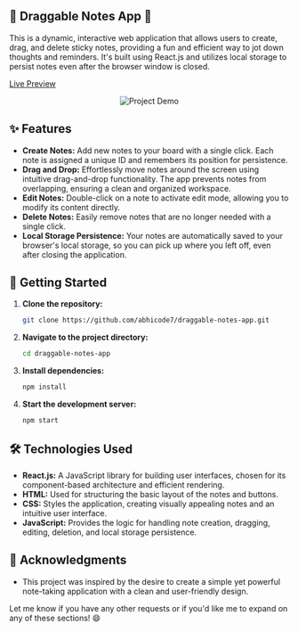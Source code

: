## 📝 Draggable Notes App 📌

This is a dynamic, interactive web application that allows users to create, drag, and delete sticky notes, providing a fun and efficient way to jot down thoughts and reminders.  It's built using React.js and utilizes local storage to persist notes even after the browser window is closed.

[Live Preview](https://abhicode7.github.io/draggable-notes-app/)

<p align="center">
  <img src="https://github.com/abhicode7/draggable-notes-app/assets/63244430/eb2ca82d-3348-4ea3-b32f-443144431371" alt="Project Demo">
</p>

## ✨ Features

- **Create Notes:** Add new notes to your board with a single click. Each note is assigned a unique ID and remembers its position for persistence.
- **Drag and Drop:** Effortlessly move notes around the screen using intuitive drag-and-drop functionality. The app prevents notes from overlapping, ensuring a clean and organized workspace.
- **Edit Notes:** Double-click on a note to activate edit mode, allowing you to modify its content directly. 
- **Delete Notes:** Easily remove notes that are no longer needed with a single click. 
- **Local Storage Persistence:** Your notes are automatically saved to your browser's local storage, so you can pick up where you left off, even after closing the application.

## 🚀 Getting Started

1. **Clone the repository:**
   ```bash
   git clone https://github.com/abhicode7/draggable-notes-app.git
   ```
2. **Navigate to the project directory:**
   ```bash
   cd draggable-notes-app
   ```
3. **Install dependencies:**
   ```bash
   npm install
   ```
4. **Start the development server:**
   ```bash
   npm start
   ```

## 🛠️ Technologies Used

- **React.js:** A JavaScript library for building user interfaces, chosen for its component-based architecture and efficient rendering.
- **HTML:** Used for structuring the basic layout of the notes and buttons.
- **CSS:**  Styles the application, creating visually appealing notes and an intuitive user interface.
- **JavaScript:** Provides the logic for handling note creation, dragging, editing, deletion, and local storage persistence.

## 🙏 Acknowledgments

- This project was inspired by the desire to create a simple yet powerful note-taking application with a clean and user-friendly design. 

Let me know if you have any other requests or if you'd like me to expand on any of these sections! 😄 
